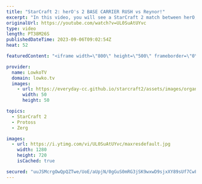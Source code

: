 ```yaml
---
title: "StarCraft 2: herO's 2 BASE CARRIER RUSH vs Reynor!"
excerpt: "In this video, you will see a StarCraft 2 match between herO, a Protoss player, and Reynor, a Zerg player. herO uses a risky strategy of rushing to build Carriers, powerful flying units that can attack multiple targets at once. Reynor tries to counter with  Corruptors, but is he able to shut down this"
originalUrl: https://youtube.com/watch?v=UL0SuAtUYvc
type: video
length: PT38M26S
publishedDateTime: 2023-09-06T09:02:54Z
heat: 52

featuredContent: "<iframe width=\"800\" height=\"500\" frameborder=\"0\" src=\"https://www.youtube.com/embed/UL0SuAtUYvc\" allow=\"accelerometer; autoplay; encrypted-media; gyroscope; picture-in-picture\" allowfullscreen></iframe>"

provider:
  name: LowkoTV
  domain: lowko.tv
  images:
    - url: https://everyday-cc.github.io/starcraft2/assets/images/organizations/lowko.tv-50x50.jpg
      width: 50
      height: 50

topics:
  - StarCraft 2
  - Protoss
  - Zerg

images:
  - url: https://i.ytimg.com/vi/UL0SuAtUYvc/maxresdefault.jpg
    width: 1280
    height: 720
    isCached: true

secured: "uuJSMcrgOwQpQZTwe/UoE/aUpjN/0gGuS0mRG3jSK9wxwD9sjxXY89sUf7CwFMJvpNL0JgqBEgVxXETAzLybWpoVVO0gCTcFhXHIKCJ0L8/6WwRAFRi67Tcs9zsG/EgDUz860vNFZju9ZouRwEcwCegrPdnWi0Fcin7tZT1PktTKt3aaEQfmXo/vtFwL4928kY2RerNXm/it8P8paHYI7ii6SILhN7BN7P9V7b0sTQijUIJdengmsbq1mqkMt9cE72cZA8MKUIlNzcf0A/0VBUF0ztFJ7S5g/kUK7yoNrWdHTTZKYP5utHNsqb/49VwyQJfi9S+wa3kvAIaz0xTKATl+AvvxfygKKXeixb01UmzBmBj2YL1vuLSywJVrR4WE+4klh3U/RrMPJN6npDuBDdzyWKuSRqZ9b4cW8lvNurM=;TNIG+TpMbDT/HZf8wmzzyg=="
---
```


